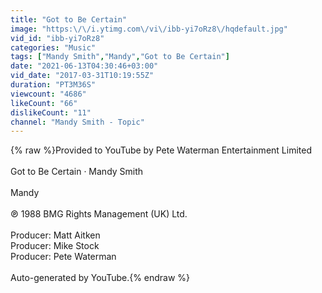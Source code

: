 ```yaml
---
title: "Got to Be Certain"
image: "https:\/\/i.ytimg.com\/vi\/ibb-yi7oRz8\/hqdefault.jpg"
vid_id: "ibb-yi7oRz8"
categories: "Music"
tags: ["Mandy Smith","Mandy","Got to Be Certain"]
date: "2021-06-13T04:30:46+03:00"
vid_date: "2017-03-31T10:19:55Z"
duration: "PT3M36S"
viewcount: "4686"
likeCount: "66"
dislikeCount: "11"
channel: "Mandy Smith - Topic"
---
```

{% raw %}Provided to YouTube by Pete Waterman Entertainment Limited<br /><br />Got to Be Certain · Mandy Smith<br /><br />Mandy<br /><br />℗ 1988 BMG Rights Management (UK) Ltd.<br /><br />Producer: Matt Aitken<br />Producer: Mike Stock<br />Producer: Pete Waterman<br /><br />Auto-generated by YouTube.{% endraw %}
